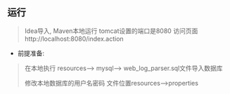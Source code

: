 ## 运行
> Idea导入, Maven本地运行 tomcat设置的端口是8080
> 访问页面 http://localhost:8080/index.action

- 前提准备:

> 在本地执行 resources--> mysql--> web_log_parser.sql文件导入数据库
> 
>修改本地数据库的用户名密码 文件位置resources-->properties
